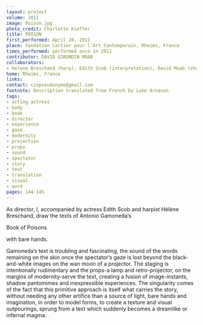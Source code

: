 ```yaml
---
layout: project
volume: 2011
image: Poison.jpg
photo_credit: Charlotte Kieffer
title: POISON
first_performed: April 28, 2011
place: Fondation Cartier pour l’Art Contemporain, Rheims, France
times_performed: performed once in 2011
contributor: DAVID GIRONDIN MOAB
collaborators:
- Helene Breschand (harp), Edith Scob (interpretation), David Moab (shadows)
home: Rheims, France
links: 
contact: ciepseudonymo@gmail.com
footnote: Description translated from French by Luke Arnason
tags:
- acting actress
- body
- book
- director
- experience
- gaze
- modernity
- projection
- props
- sound
- spectator
- story
- text
- translation
- visual
- word
pages: 144-145
---
```


As director, I, accompanied by actress Edith Scob and harpist Hélène Breschand, draw the texts of Antonio Gamoneda’s 

Book of Poisons

 with bare hands. 

Gamoneda’s text is troubling and fascinating, the sound of the words remaining on the skin once the spectator’s gaze is lost beyond the black-and-white images on the wan moon of a projector. The staging is intentionally rudimentary and the props-a lamp and retro-projector, on the margins of modernity-serve the text, creating a fusion of image-instants, shadow pantomimes and inexpressible experiences. The singularity comes of the fact that this primitive approach is itself what carries the story, without needing any other artifice than a source of light, bare hands and imagination, in order to model forms, to create a texture and visual outpourings, sprung from a text which suddenly becomes a dreamlike or infernal magma. 
